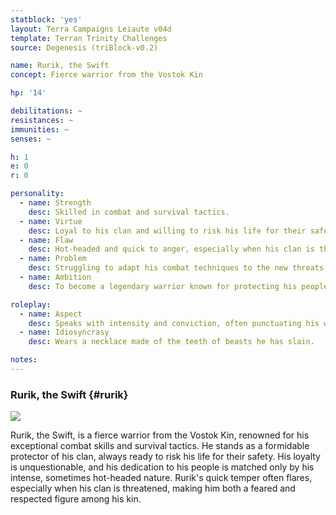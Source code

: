 ```yaml
---
statblock: 'yes'
layout: Terra Campaigns Leiaute v04d
template: Terran Trinity Challenges
source: Degenesis (triBlock-v0.2)

name: Rurik, the Swift
concept: Fierce warrior from the Vostok Kin

hp: '14'

debilitations: ~
resistances: ~
immunities: ~
senses: ~

h: 1
e: 0
r: 0

personality:
  - name: Strength
    desc: Skilled in combat and survival tactics.
  - name: Virtue
    desc: Loyal to his clan and willing to risk his life for their safety.
  - name: Flaw
    desc: Hot-headed and quick to anger, especially when his clan is threatened.
  - name: Problem
    desc: Struggling to adapt his combat techniques to the new threats posed by the spore fields.
  - name: Ambition
    desc: To become a legendary warrior known for protecting his people.

roleplay:
  - name: Aspect
    desc: Speaks with intensity and conviction, often punctuating his words with sharp gestures.
  - name: Idiosyncrasy
    desc: Wears a necklace made of the teeth of beasts he has slain.

notes:
---
```

### Rurik, the Swift {#rurik}

![](https://i.imgur.com/U1XyNfX.png)

Rurik, the Swift, is a fierce warrior from the Vostok Kin, renowned for his exceptional combat skills and survival tactics. He stands as a formidable protector of his clan, always ready to risk his life for their safety. His loyalty is unquestionable, and his dedication to his people is matched only by his intense, sometimes hot-headed nature. Rurik's quick temper often flares, especially when his clan is threatened, making him both a feared and respected figure among his kin.